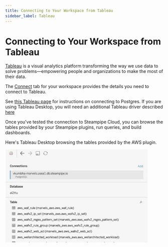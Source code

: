 ```yaml
---
title: Connecting to Your Workspace from Tableau
sidebar_label: Tableau
---
```


# Connecting to Your Workspace from Tableau

[Tableau](https://www.tableau.com) is a visual analytics platform transforming the way we use data to solve problems—empowering people and organizations to make the most of their data.

The [Connect](http://localhost:3000/docs/cloud/connecting/overview#connecting-to-your-workspace) tab for your workspace provides the details you need to connect to Tableau.

See [this Tableau page](https://grafana.com/docs/grafana/latest/datasources/postgres/) for instructions on connecting to Postgres. If you are using Tableau Desktop, you will need an additional Tableau driver described [here](https://help.tableau.com/current/pro/desktop/en-us/examples_postgresql.htm)

Once you've tested the connection to Steampipe Cloud, you can browse the tables provided by your Steampipe plugins, run queries, and build dashboards.

Here's Tableau Desktop browsing the tables provided by the AWS plugin. 

<img width="90%" alt="Tableau + Steampipe" src="/images/docs/cloud/tableau-steampipe.jpg" />
